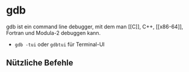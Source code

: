 # gdb

gdb ist ein command line debugger, mit dem man [[C]], C++, [[x86-64]], Fortran und Modula-2 debuggen kann.

- `gdb -tui` oder `gdbtui` für Terminal-UI

## Nützliche Befehle

